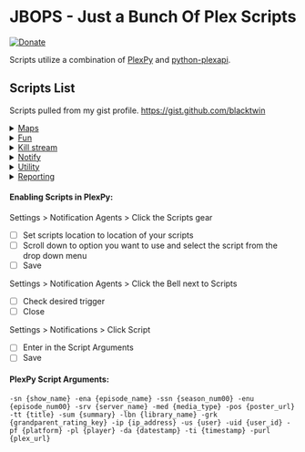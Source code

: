 
# JBOPS - Just a Bunch Of Plex Scripts

[![Donate](https://img.shields.io/badge/Donate-PayPal-green.svg)](https://www.paypal.com/cgi-bin/webscr?cmd=_s-xclick&hosted_button_id=4J6RPWZ9J9YML) 

Scripts utilize a combination of [PlexPy](https://github.com/JonnyWong16/plexpy) and [python-plexapi](https://github.com/pkkid/python-plexapi).

## Scripts List
Scripts pulled from my gist profile. https://gist.github.com/blacktwin

<details>
<summary><a href="../tree/master/Maps">Maps</a></summary>

<table>
  <tr>
    <th></th>
    <th>File</th>
    <th>Description</th>
  </tr>
  <tr>
    <td><a href="http://i.imgur.com/IXd0IVM.png"><img src="https://img.shields.io/badge/Imgur-image-blue.svg" alt=""</a></td>
    <td><a href="../master/maps/ips_to_maps.py"ips_to_maps>Maps</a></td>
    <td>Use PlexPy draw a map connecting Server to Clients based on IP addresses.)</td>
  </tr>
</table>
</details>

<details>
<summary><a href="../tree/master/fun">Fun</a></summary>

<table>
  <tr>
    <th></th>
    <th>File</th>
    <th>Description</th>
  </tr>
  <tr>
    <td><a href="https://gist.github.com/blacktwin/397f07724abebd1223ba6ea644ea1669"><img src="https://img.shields.io/badge/gist-original-green.svg"></a></td>
    <td><a href="../master/fun/aired_today_playlist.py">aired_today_playlist</a></td>
    <td>Create a Plex Playlist with what was aired on this today's month-day, sort by oldest first. If Playlist from yesterday exists delete and create today's. If today's Playlist exists exit.</td>
  </tr>
    <tr>
    <td><a href="https://gist.github.com/blacktwin/4ccb79c7d01a95176b8e88bf4890cd2b"><img src="https://img.shields.io/badge/gist-original-green.svg"></a></td>
    <td><a href="../master/fun/plexapi_haiku.py">plexapi_haiku</a></td>
    <td>Create a hiaku from titles found in Plex.</td>
  </tr>
</table>
</details>


<details>
<summary><a href="../tree/master/killstream">Kill stream</a></summary>

<table>
  <tr>
    <th></th>
    <th>File</th>
    <th>Description</th>
  </tr>
  <tr>
    <td><a href="https://gist.github.com/blacktwin/e1d199d98b258d6f2658dd9991c88ca0"><img src="https://img.shields.io/badge/gist-original-green.svg"></a></td>
    <td><a href="../master/killstream/create_wait_kill_all.py">create_wait_kill_all</a></td>
    <td>Receive session_key from PlexPy when paused. Use session_id to create sub-script to wait for X time then check if still paused. If paused kill.</td>
  </tr>
    <tr>
    <td><a href="https://gist.github.com/blacktwin/2148bb0b2f8d67b8a08c50ace62ad39f"><img src="https://img.shields.io/badge/gist-original-green.svg"></a></td>
    <td>[create_wait_kill_trans]<a href="../master/killstream/create_wait_kill_trans.py"></a></td>
    <td>Receive session_key from PlexPy when paused. Use session_id to create sub-script to wait for X time then check if transcoding still paused. If so, kill.</td>
  </tr>
  <tr>
    <td><a href="https://gist.github.com/blacktwin/88fce565c8ecf56839641f22f4c5c422"><img src="https://img.shields.io/badge/gist-original-green.svg"></a></td>
    <td><a href="../master/killstream/kill_all_more_than.py">kill_all_more_than</a></td>
    <td>If user has 2 or more concurrent streams kill all streams</td>
  </tr>
  <tr>
    <td><a href="https://gist.github.com/blacktwin/d47d3ada86d02a494f9dc33e50dd15b5"><img src="https://img.shields.io/badge/gist-original-green.svg"></a></td>
    <td><a href="../master/killstream/kill_else_if_buffering.py">kill_else_if_buffering</a></td>
    <td>Kill concurrent transcode streams of other users if Admin user is experiencing buffering warnings from PlexPy.</td>
  </tr>
  <tr>
    <td><a href="https://gist.github.com/blacktwin/6d08b94ca3e80d3ed0bb3c7172fae21d"><img src="https://img.shields.io/badge/gist-original-green.svg"></a></td>
    <td><a href="../master/killstream/kill_more_than.py">kill_more_than</a></td>
    <td>If user has 2 or more concurrent streams and the IP of the 2nd stream differs from 1st kill 2nd. If 2nd stream IP is the same as 1st stream don't kill.</td>
  </tr>
  <tr>
    <td><a href="https://gist.github.com/blacktwin/eee23eeb95f1285fbb495c5a8592b242"><img src="https://img.shields.io/badge/gist-original-green.svg"></a></td>
    <td><a href="../master/killstream/kill_outsider_stream.py">kill_outsider_stream</a></td>
    <td>Kill stream if user is outside of local network.</td>
  </tr>
  <tr>
    <td><a href="https://gist.github.com/blacktwin/8b174165cfc5e5e80c6698a1494fc9ee"><img src="https://img.shields.io/badge/gist-original-green.svg"></a></td>
    <td><a href="../master/killstream/kill_plex_stream.py">kill_plex_stream</a></td>
    <td>Kill any Plex stream for whatever reason you want.</td>
  </tr>
  <tr>
    <td><a href="https://gist.github.com/blacktwin/77f6f1be32621ed71655ca27406ef772"><img src="https://img.shields.io/badge/gist-original-green.svg"></a></td>
    <td><a href="../master/killstream/kill_session_bitrate.py">kill_session_bitrate</a></td>
    <td>Kill stream if bitrate is greater than 4 Mbps</td>
  </tr>
  <tr>
    <td><a href="https://gist.github.com/blacktwin/0e6207346acfaaca602eb7dce80226a0"><img src="https://img.shields.io/badge/gist-original-green.svg"></a></td>
    <td><a href="../master/killstream/kill_trans_exp_audio.py">kill_trans_exp_audio</a></td>
    <td>Kill Plex video transcoding streams only. All audio streams are left alone. Kill message based on platform.</td>
  </tr>
  <tr>
    <td><a href="https://gist.github.com/blacktwin/14d400a0f442da465389164fa046647a"><img src="https://img.shields.io/badge/gist-original-green.svg"></a></td>
    <td><a href="../master/killstream/new_kill_trans_pause.py">new_kill_trans_pause</a></td>
    <td>Kill Plex paused video transcoding streams using PlexPy.</td>
  </tr>
</table>
</details>


<details>
<summary><a href="../tree/master/notify">Notify</a></summary>

<table>
  <tr>
    <th></th>
    <th>File</th>
    <th>Description</th>
  </tr>
  <tr>
    <td><a href="https://gist.github.com/blacktwin/e6d589a9af9bdf168717951083861e93"><img src="https://img.shields.io/badge/gist-original-green.svg"></a></td>
    <td><a href="../master/notify/find_unwatched_notify.py">find_unwatched_notify</a></td>
    <td>Find what was added TFRAME ago and not watched and notify admin using PlexPy.</td>
  </tr>
  <tr>
    <td><a href="https://gist.github.com/blacktwin/1094dcf38249f36c8d374e0cba7a86cd"><img src="https://img.shields.io/badge/gist-original-green.svg"></a></td>
    <td><a href="../master/notify/notify_added_custom.py">notify_added_custom</a></td>
    <td>Send an email with what was added to Plex in the past week using PlexPy. Email includes title (TV: Show Name: Episode Name; Movie: Movie Title), time added, image, and summary.</td>
  </tr>
  <tr>
    <td><a href="https://gist.github.com/blacktwin/099c07d8099c18a378bba6415d9253ba"><img src="https://img.shields.io/badge/gist-original-green.svg"></a></td>
    <td><a href="../master/notify/notify_fav_tv_all_movie.py">notify_fav_tv_all_movie</a></td>
    <td>Notify users of recently added episode to show that they have watched at least LIMIT times via email. Also notify users of new movies.</td>
  </tr>
  <tr>
    <td><a href="https://gist.github.com/blacktwin/a2d4b2f2c3b616f1d6da0752fecb2ae7"><img src="https://img.shields.io/badge/gist-original-green.svg"></a></td>
    <td><a href="../master/notify/notify_newip.py">notify_newip</a></td>
    <td>If a new IP is found send notification via the Email Notification Agent. Email contains User's Avatar image, link to location, IP address, and User's Email address.</td>
  </tr>
  <tr>
    <td><a href="https://gist.github.com/blacktwin/a327055da54d7feb3eef10e64a8b661a"><img src="https://img.shields.io/badge/gist-original-green.svg"></a></td>
    <td><a href="../master/notify/notify_on_added.py">notify_on_added</a></td>
    <td>Send an Email notification when a specific show is added to Plex. Add shows to list that you want notifications for.</td>
  </tr>
  <tr>
    <td><a href="https://gist.github.com/blacktwin/18960ff01c03b67a05594daa6f53660c"><img src="https://img.shields.io/badge/gist-original-green.svg"></a></td>
    <td><a href="../master/notify/notify_user_favorites.py">notify_user_favorites</a></td>
    <td>Notify users of recently added episode to show that they have watched at least LIMIT times via email.</td>
  </tr>
  <tr>
    <td><a href="https://gist.github.com/blacktwin/066c66328a795ebd6079a575e14f0b8b"><img src="https://img.shields.io/badge/gist-original-green.svg"></a></td>
    <td><a href="../master/notify/notify_user_newip.py">notify_user_newip</a></td>
    <td>Notify user that their account has been accessed by a new IP. IP is cleared to make sure notification is sent again.</td>
  </tr>
  <tr>
    <td><a href="https://gist.github.com/blacktwin/261c416dbed08291e6d12f6987d9bafa"><img src="https://img.shields.io/badge/gist-original-green.svg"></a></td>
    <td><a href="../master/notify/twitter_notify.py">twitter_notify</a></td>
    <td>Post to Twitter when TV/Movie is added to Plex. Include custom message and embed poster image. Option to tweet to TWITTER_USER if title is inside TITLE_FIND.</td>
  </tr>
</table>
</details>


<details>
<summary><a href="../tree/master/utility">Utility</a></summary>

<table>
  <tr>
    <th></th>
    <th>File</th>
    <th>Description</th>
  </tr>
  <tr>
    <td><a href="https://gist.github.com/blacktwin/f4149c296f2d1ffd1cbd863c37bb3a3c"><img src="https://img.shields.io/badge/gist-original-green.svg"></a></td>
    <td><a href="../master/utility/bypass_auth_name.py">bypass_auth_name</a></td>
    <td>Use PlexPy to pull last IP address from user and add to List of IP addresses and networks that are allowed without auth in Plex.    <td>
  </tr>
  <tr>
    <td><a href="https://gist.github.com/blacktwin/0332f2dc9534bdf412ff3f664e9513c0"><img src="https://img.shields.io/badge/gist-original-green.svg"></a></td>
    <td><a href="../master/utility/delete_watched_TV.py">delete_watched_TV</a></td>
    <td>From a list of TV shows, check if users in a list has watched shows episodes. If all users in list have watched an episode of listed show, then delete episode.    <td>
  </tr>
  <tr>
    <td><a href="https://gist.github.com/blacktwin/76b0abf88181618af4598092dd6b0dbb"><img src="https://img.shields.io/badge/gist-original-green.svg"></a></td>
    <td><a href="../master/utility/find_plex_meta.py">find_plex_meta</a></td>
    <td>Find location of Plex metadata.    <td>
  </tr>
  <tr>
    <td><a href="https://gist.github.com/blacktwin/603d5da5b70b366e98d0d82d1aa1a470"><img src="https://img.shields.io/badge/gist-original-green.svg"></a></td>
    <td><a href="../master/utility/find_unwatched.py">find_unwatched</a></td>
    <td>Find what was added TFRAME ago and not watched using PlexPy.    <td>
  </tr>
  <tr>
    <td><a href="https://gist.github.com/blacktwin/f435aa0ccd498b0840d2407d599bf31d"><img src="https://img.shields.io/badge/gist-original-green.svg"></a></td>
    <td><a href="../master/utility/grab_gdrive_media.py">grab_gdrive_media</a></td>
    <td>Grab media (videos, pictures) from Google Drive. All videos and pictures were automatically synced from Google Photos to Google Drive. Puts media into MEDIA_TYPE/YEAR/MONTH-DAY/FILE.ext directory structure.    <td>
  </tr>
  <tr>
    <td><a href="https://gist.github.com/blacktwin/85a63ffd70c6ccb7c1faa70a8f33fc2e"><img src="https://img.shields.io/badge/gist-original-green.svg"></a></td>
    <td><a href="../master/utility/plex_api_poster_pull.py">plex_api_poster_pull</a></td>
    <td>Pull Movie and TV Show poster images from Plex.    <td>
  </tr>
  <tr>
    <td><a href="https://gist.github.com/blacktwin/17b58156f69cc52026b71fe4d5afea05"><img src="https://img.shields.io/badge/gist-original-green.svg"></a></td>
    <td><a href="../master/utility/plex_imgur_dl.py">plex_imgur_dl</a></td>
    <td>Pull poster images from Imgur and places them inside Shows root folder.    <td>
  </tr>
  <tr>
    <td><a href="https://gist.github.com/blacktwin/f10e0a1e85af00e878963b4570a99054"><img src="https://img.shields.io/badge/gist-original-green.svg"></a></td>
    <td><a href="../master/utility/plex_theme_songs.py">plex_theme_songs</a></td>
    <td>Download theme songs from Plex TV Shows.    <td>
  </tr>
  <tr>
    <td><a href="https://gist.github.com/blacktwin/45c420cbba4e18aadc8cc5090a67b9d1"><img src="https://img.shields.io/badge/gist-original-green.svg"></a></td>
    <td><a href="../master/utility/plexapi_delete_playlists.py">plexapi_delete_playlists</a></td>
    <td>Delete all playlists from Plex using PlexAPI.    <td>
  </tr>
  <tr>
    <td><a href="https://gist.github.com/blacktwin/df58032de3e6f4d29f7ea562aeaebbab"><img src="https://img.shields.io/badge/gist-original-green.svg"></a></td>
    <td><a href="../master/utility/plexapi_search_file.py">plexapi_search_file</a></td>
    <td>Find full path for Plex items.    <td>
  </tr>
  <tr>
    <td><a href="https://gist.github.com/blacktwin/3752a76fa0b3fc6d19e842af7b812184"><img src="https://img.shields.io/badge/gist-original-green.svg"></a></td>
    <td><a href="../master/utility/refresh_next_episode.py">refresh_next_episode</a></td>
    <td>Refresh the next episode of show once current episode is watched.    <td>
  </tr>
  <tr>
    <td><a href="https://gist.github.com/blacktwin/370ca42ee20a33fb00c8253fa9bd0de7"><img src="https://img.shields.io/badge/gist-original-green.svg"></a></td>
    <td><a href="../master/utility/remove_watched_movies.py">remove_watched_movies</a></td>
    <td>Find Movies that have been watched by a list of users. If all users have watched movie then delete.    <td>
  </tr>
  <tr>
    <td><a href="https://gist.github.com/blacktwin/2f619e62d99edcec27f680998379664c"><img src="https://img.shields.io/badge/gist-original-green.svg"></a></td>
    <td><a href="../master/utility/stream_limiter_ban_email.py">stream_limiter_ban_email</a></td>
    <td>This is indented to restrict a user to the LIMIT amount of concurrent streams. User will be warned, punished, and banned completely if violations continue.</td>
  </tr>
</table>
</details>

<details>
<summary><a href="../tree/master/reporting">Reporting</a></summary>

<table>
  <tr>
    <th></th>
    <th>File</th>
    <th>Description</th>
  </tr>
  <tr>
    <td><a href="https://gist.github.com/blacktwin/21823b3394f5b077d42495b21570b593"><img src="https://img.shields.io/badge/gist-original-green.svg"></a></td>
    <td><a href="../master/reporting/added_to_plex.py">added_to_plex</a></td>
    <td>Find when media was added between STARTFRAME and ENDFRAME to Plex through PlexPy.    <td>
  </tr>
  <tr>
    <td><a href="https://gist.github.com/blacktwin/f070dff29ddbeb87973be9c0a94a1df7"><img src="https://img.shields.io/badge/gist-original-green.svg"></a></td>
    <td><a href="../master/reporting/check_play.py">check_play</a></td>
    <td>Check if user has play a file more than 3 times but has not finished watching. Hoping to catch play failures.    <td>
  </tr>
  <tr>
    <td><a href="https://gist.github.com/blacktwin/1a8933252ad1a9bc2c97395a020c144a"><img src="https://img.shields.io/badge/gist-original-green.svg"></a></td>
    <td><a href="../master/reporting/check_plex_log.py">check_plex_log</a></td>
    <td>Checking plex logs for debug code WARN and 'Failed to obtain a streaming resource for transcode of key /library/metadata/"titleID"'.    <td>
  </tr>
  <tr>
    <td><a href="https://gist.github.com/blacktwin/561c3a404754eb7b9e543867619d3251"><img src="https://img.shields.io/badge/gist-original-green.svg"></a></td>
    <td><a href="../master/reporting/drive_check.py">drive_check</a></td>
    <td>Check if drive exists. If not then notify via PlexPy notifier agent.    <td>
  </tr>
  <tr>
    <td><a href="https://gist.github.com/blacktwin/bd905d39ab71c5d7c628e27fddd1086e"><img src="https://img.shields.io/badge/gist-original-green.svg"></a></td>
    <td><a href="../master/reporting/userplays_weekly_reporting.py">userplays_weekly_reporting</a></td>
    <td>Use PlexPy to count how many plays per user occurred this week and send email via PlexPy.</td>
  </tr>

</table>
</details>

#### Enabling Scripts in PlexPy:

Settings > Notification Agents > Click the Scripts gear

- [ ] Set scripts location to location of your scripts
- [ ] Scroll down to option you want to use and select the script from the drop down menu
- [ ] Save
      
Settings > Notification Agents > Click the Bell next to Scripts

- [ ] Check desired trigger
- [ ] Close
      
Settings > Notifications > Click Script
  
- [ ] Enter in the Script Arguments
- [ ] Save

#### PlexPy Script Arguments:
`-sn {show_name} -ena {episode_name} -ssn {season_num00} -enu {episode_num00} -srv {server_name} -med {media_type} -pos {poster_url} -tt {title} -sum {summary} -lbn {library_name} -grk {grandparent_rating_key} -ip {ip_address} -us {user} -uid {user_id} -pf {platform} -pl {player} -da {datestamp} -ti {timestamp} -purl {plex_url}`
